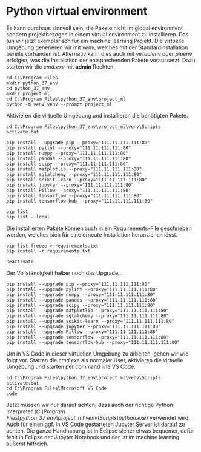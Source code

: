 #

Python virtual environment
==========================

Es kann durchaus sinnvoll sein, die Pakete nicht im global environment sondern projektbezogen in einem virtual environment zu installieren. Das tun wir jetzt exemplarisch für ein machine learning Projekt. Die virtuelle Umgebung generieren wir mit *venv*, welches mit der Standardinstallation bereits vorhanden ist. Alternativ kann dies auch mit *virtualenv* oder *pipenv* erfolgen, was die Installation der entsprechenden Pakete voraussetzt. Dazu starten wir die *cmd.exe* mit **admin** Rechten.
```
cd C:\Program Files
mkdir python_37_env
cd python_37_env
mkdir project_ml
cd C:\Program Files\python_37_env\project_ml
python -m venv venv --prompt project_ml
```
Aktivieren die virtuelle Umgebung und installieren die benötigten Pakete.
```
cd C:\Program Files\python_37_env\project_ml\venv\Scripts
activate.bat

pip install --upgrade pip --proxy="111.11.111.111:80"
pip install pylint --proxy="111.11.111.111:80"
pip install numpy --proxy="111.11.111.111:80"
pip install pandas --proxy="111.11.111.111:80"
pip install scipy --proxy="111.11.111.111:80"
pip install matplotlib --proxy="111.11.111.111:80"
pip install sqlalchemy --proxy="111.11.111.111:80"
pip install scikit-learn --proxy="111.11.111.111:80"
pip install jupyter --proxy="111.11.111.111:80"
pip install Pillow --proxy="111.11.111.111:80"
pip install tensorflow --proxy="111.11.111.111:80"
pip install tensorflow-hub --proxy="111.11.111.111:80"

pip list
pip list --local
```
Die installierten Pakete können auch in ein Requirements-File geschrieben werden, welches sich für eine erneute Installation heranziehen lässt.
```
pip list freeze > requirements.txt
pip install -r requirements.txt

deactivate
```
Der Vollständigkeit halber noch das Upgrade…
```
pip install --upgrade pip --proxy="111.11.111.111:80"
pip install --upgrade pylint --proxy="111.11.111.111:80"
pip install --upgrade numpy --proxy="111.11.111.111:80"
pip install --upgrade pandas --proxy="111.11.111.111:80"
pip install --upgrade scipy --proxy="111.11.111.111:80"
pip install --upgrade matplotlib --proxy="111.11.111.111:80"
pip install --upgrade sqlalchemy --proxy="111.11.111.111:80"
pip install --upgrade scikit-learn --proxy="111.11.111.111:80"
pip install --upgrade jupyter --proxy="111.11.111.111:80"
pip install --upgrade Pillow --proxy="111.11.111.111:80"
pip install --upgrade tensorflow --proxy="111.11.111.111:80"
pip install --upgrade tensorflow-hub --proxy="111.11.111.111:80"
```
Um in VS Code in dieser virtuellen Umgebung zu arbeiten, gehen wir wie folgt vor. Starten die *cmd.exe* als normaler User, aktivieren die virtuelle Umgebung und starten per command line VS Code.
```
cd C:\Program Files\python_37_env\project_ml\venv\Scripts
activate.bat
cd C:\Program Files\Microsoft VS Code
code
```
Jetzt müssen wir nur darauf achten, dass auch der richtige Python Interpreter (*C:\Program Files\python_37_env\project_ml\venv\Scripts\python.exe*) verwendet wird. Auch für einen ggf. in VS Code gestarteten Jupyter Server ist darauf zu achten. Die ganze Handhabung ist in Eclipse sicher etwas bequemer, dafür fehlt in Eclipse der Jupyter Notebook und der ist im machine learning äußerst hilfreich.
